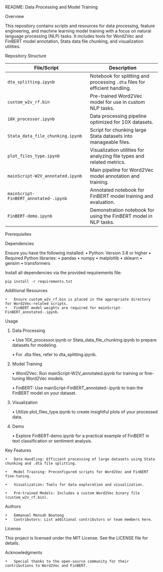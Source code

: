 
README: Data Processing and Model Training

Overview

This repository contains scripts and resources for data processing, feature engineering, and machine learning model training with a focus on natural language processing (NLP) tasks. It includes tools for Word2Vec and FinBERT model annotation, Stata data file chunking, and visualization utilities.

Repository Structure

| File/Script                           | Description                                                                 |
|---------------------------------------|-----------------------------------------------------------------------------|
| `dta_splitting.ipynb`                 | Notebook for splitting and processing `.dta` files for efficient handling.  |
| `custom_w2v_rf.bin`                   | Pre-trained Word2Vec model for use in custom NLP tasks.                     |
| `10X_processor.ipynb`                 | Data processing pipeline optimized for 10X datasets.                        |
| `Stata_data_file_chunking.ipynb`      | Script for chunking large Stata datasets into manageable files.             |
| `plot_files_type.ipynb`               | Visualization utilities for analyzing file types and related metrics.       |
| `mainScript-W2V_annotated.ipynb`      | Main pipeline for Word2Vec model annotation and training.                   |
| `mainScript-FinBERT_annotated-.ipynb` | Annotated notebook for FinBERT model training and evaluation.               |
| `FinBERT-demo.ipynb`                  | Demonstration notebook for using the FinBERT model in NLP tasks.            |

Prerequisites

Dependencies

Ensure you have the following installed:
	•	Python: Version 3.8 or higher
	•	Required Python libraries:
	•	pandas
	•	numpy
	•	matplotlib
	•	sklearn
	•	gensim
	•	transformers

Install all dependencies via the provided requirements file:
```
pip install -r requirements.txt
```
Additional Resources

	•	Ensure custom_w2v_rf.bin is placed in the appropriate directory for Word2Vec-related scripts.
	•	FinBERT model weights are required for mainScript-FinBERT_annotated-.ipynb.

Usage

1. Data Processing
   
	•	Use 10X_processor.ipynb or Stata_data_file_chunking.ipynb to prepare datasets for modeling.

	•	For .dta files, refer to dta_splitting.ipynb.

3. Model Training
   
	•	Word2Vec: Run mainScript-W2V_annotated.ipynb for training or fine-tuning Word2Vec models.

	•	FinBERT: Use mainScript-FinBERT_annotated-.ipynb to train the FinBERT model on your dataset.

5. Visualization
   
	•	Utilize plot_files_type.ipynb to create insightful plots of your processed data.

6. Demo
   
	•	Explore FinBERT-demo.ipynb for a practical example of FinBERT in text classification or sentiment analysis.

Key Features

	•	Data Handling: Efficient processing of large datasets using Stata chunking and .dta file splitting.
 
	•	Model Training: Preconfigured scripts for Word2Vec and FinBERT fine-tuning.
 
	•	Visualization: Tools for data exploration and visualization.
 
	•	Pre-trained Models: Includes a custom Word2Vec binary file (custom_w2v_rf.bin).



Authors

	•	Emmanuel Mensah Boateng
	•	Contributors: List additional contributors or team members here.

License

This project is licensed under the MIT License. See the LICENSE file for details.

Acknowledgments

	•	Special thanks to the open-source community for their contributions to Word2Vec and FinBERT.
